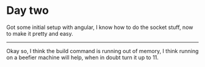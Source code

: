 # Day two

Got some initial setup with angular, I know how to do the socket stuff, now to make it pretty and easy.

---

Okay so, I think the build command is running out of memory, I think running on a beefier machine will help, when in doubt turn it up to 11.

